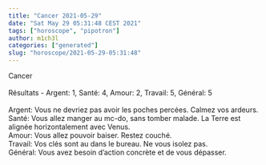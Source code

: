 ```yaml
---
title: "Cancer 2021-05-29"
date: "Sat May 29 05:31:48 CEST 2021"
tags: ["horoscope", "pipotron"]
author: m1ch3l
categories: ["generated"]
slug: "horoscope/2021-05-29-05:31:48"
---
```


Cancer<br>
<br>
Résultats - Argent: 1, Santé: 4, Amour: 2, Travail: 5, Général: 5<br>
<br>
Argent:  Vous ne devriez pas avoir les poches percées. Calmez vos ardeurs.<br>
Santé:   Vous allez manger au mc-do, sans tomber malade. La Terre est alignée horizontalement avec Venus.<br>
Amour:   Vous allez pouvoir baiser. Restez couché.<br>
Travail: Vos clés sont au dans le bureau. Ne vous isolez pas.<br>
Général: Vous avez besoin d’action concrète et de vous dépasser.<br>
